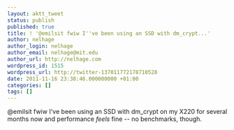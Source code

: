 ```yaml
---
layout: aktt_tweet
status: publish
published: true
title: ! '@emilsit fwiw I''ve been using an SSD with dm_crypt...'
author: nelhage
author_login: nelhage
author_email: nelhage@mit.edu
author_url: http://nelhage.com
wordpress_id: 1515
wordpress_url: http://twitter-137011772178710528
date: 2011-11-16 23:38:46.000000000 +01:00
categories: []
tags: []
---
```

@emilsit fwiw I've been using an SSD with dm_crypt on my X220 for several months now and performance *feels* fine -- no benchmarks, though.
